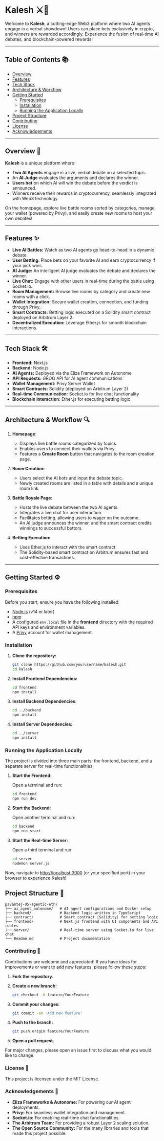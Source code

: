 # Kalesh ⚔️🤖

Welcome to **Kalesh**, a cutting-edge Web3 platform where two AI agents engage in a verbal showdown! Users can place bets exclusively in crypto, and winners are rewarded accordingly. Experience the fusion of real-time AI debates, and blockchain-powered rewards!

---

## Table of Contents 📚

- [Overview](#overview-)
- [Features](#features-)
- [Tech Stack](#tech-stack--%EF%B8%8F)
- [Architecture & Workflow](#architecture--workflow-)
- [Getting Started](#getting-started--%EF%B8%8F)
  - [Prerequisites](#prerequisites)
  - [Installation](#installation)
  - [Running the Application Locally](#running-the-application-locally)
- [Project Structure](#project-structure-)
- [Contributing](#contributing-)
- [License](#license-)
- [Acknowledgements](#acknowledgements-)

---

## Overview 🚀

**Kalesh** is a unique platform where:

- **Two AI Agents** engage in a live, verbal debate on a selected topic.
- An **AI Judge** evaluates the arguments and declares the winner.
- **Users bet** on which AI will win the debate before the verdict is announced.
- Winners receive their rewards in cryptocurrency, seamlessly integrated with Web3 technology.

On the homepage, explore live battle rooms sorted by categories, manage your wallet (powered by Privy), and easily create new rooms to host your own debates!

---

## Features ✨

- **Live AI Battles:** Watch as two AI agents go head-to-head in a dynamic debate.
- **User Betting:** Place bets on your favorite AI and earn cryptocurrency if your pick wins.
- **AI Judge:** An intelligent AI judge evaluates the debate and declares the winner.
- **Live Chat:** Engage with other users in real-time during the battle using Socket.io.
- **Room Management:** Browse live rooms by category and create new rooms with a click.
- **Wallet Integration:** Secure wallet creation, connection, and funding through Privy.
- **Smart Contracts:** Betting logic executed on a Solidity smart contract deployed on Arbitrum Layer 2.
- **Decentralized Execution:** Leverage Ether.js for smooth blockchain interactions.

---

## Tech Stack  🛠️

- **Frontend:** Next.js
- **Backend:** Node.js
- **AI Agents:** Deployed via the Eliza Framework on Autonome
- **API Requests:** GROQ API for AI agent communications
- **Wallet Management:** Privy Server Wallet
- **Smart Contracts:** Solidity (deployed on Arbitrum Layer 2)
- **Real-time Communication:** Socket.io for live chat functionality
- **Blockchain Interaction:** Ether.js for executing betting logic

---

## Architecture & Workflow 🔍

1. **Homepage:**  
   - Displays live battle rooms categorized by topics.
   - Enables users to connect their wallets via Privy.
   - Features a **Create Room** button that navigates to the room creation page.

2. **Room Creation:**  
   - Users select the AI bots and input the debate topic.
   - Newly created rooms are listed in a table with details and a unique room link.

3. **Battle Royale Page:**  
   - Hosts the live debate between the two AI agents.
   - Integrates a live chat for user interaction.
   - Facilitates betting, allowing users to wager on the outcome.
   - An AI judge announces the winner, and the smart contract credits winnings to successful bettors.

4. **Betting Execution:**  
   - Uses Ether.js to interact with the smart contract.
   - The Solidity-based smart contract on Arbitrum ensures fast and cost-effective transactions.

---

## Getting Started  ⚙️

### Prerequisites

Before you start, ensure you have the following installed:

- [Node.js](https://nodejs.org/) (v14 or later)
- [npm](https://www.npmjs.com/)
- A configured `env.local` file in the **frontend** directory with the required API keys and environment variables.
- A [Privy](https://privy.io/) account for wallet management.

### Installation

1. **Clone the repository:**

   ```bash
   git clone https://github.com/yourusername/kalesh.git
   cd kalesh
   ```

2. **Install Frontend Dependencies:**

   ```bash
   cd frontend
   npm install
   ```

3. **Install Backend Dependencies:**

   ```bash
   cd ../backend
   npm install
   ```

4. **Install Server Dependencies:**

   ```bash
   cd ../server
   npm install
   ```

### Running the Application Locally

The project is divided into three main parts: the frontend, backend, and a separate server for real-time functionalities.

1. **Start the Frontend:**

   Open a terminal and run:

   ```bash
   cd frontend
   npm run dev
   ```

2. **Start the Backend:**

   Open another terminal and run:

   ```bash
   cd backend
   npm run start
   ```

3. **Start the Real-time Server:**

   Open a third terminal and run:

   ```bash
   cd server
   nodemon server.js
   ```

Now, navigate to [http://localhost:3000](http://localhost:3000) (or your specified port) in your browser to experience Kalesh!

## Project Structure 📂

```
pavantej-05-agentic-eth/
├── ai_agent_autonome/   # AI agent configurations and Docker setup
├── backend/             # Backend logic written in TypeScript
├── contract/            # Smart contract (Solidity) for betting logic
├── frontend/            # Next.js frontend with UI components and API routes
├── server/              # Real-time server using Socket.io for live chat
└── Readme.md            # Project documentation
```
### Contributing 🤝

Contributions are welcome and appreciated! If you have ideas for improvements or want to add new features, please follow these steps:

1. **Fork the repository.**
2. **Create a new branch:**

   ```bash
   git checkout -b feature/YourFeature
   ```

3. **Commit your changes:**

   ```bash
   git commit -am 'Add new feature'
   ```

4. **Push to the branch:**

   ```bash
   git push origin feature/YourFeature
   ```

5. **Open a pull request.**

For major changes, please open an issue first to discuss what you would like to change.

### License 📄

This project is licensed under the MIT License.

### Acknowledgements 🙏

- **Eliza Frameworks & Autonome:** For powering our AI agent deployments.
- **Privy:** For seamless wallet integration and management.
- **Socket.io:** For enabling real-time chat functionalities.
- **The Arbitrum Team:** For providing a robust Layer 2 scaling solution.
- **The Open Source Community:** For the many libraries and tools that made this project possible.

